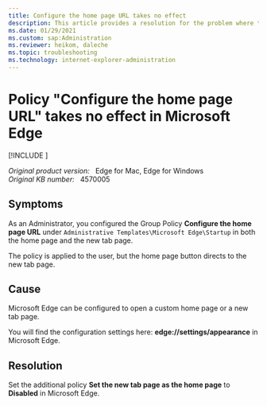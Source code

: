 ```yaml
---
title: Configure the home page URL takes no effect
description: This article provides a resolution for the problem where the Policy Configure the home page URL takes no effect in Microsoft Edge.
ms.date: 01/29/2021
ms.custom: sap:Administration
ms.reviewer: heikom, daleche
ms.topic: troubleshooting
ms.technology: internet-explorer-administration
---
```

# Policy "Configure the home page URL" takes no effect in Microsoft Edge

[!INCLUDE [](../../../includes/browsers-important.md)]

_Original product version:_ &nbsp; Edge for Mac, Edge for Windows  
_Original KB number:_ &nbsp; 4570005

## Symptoms

As an Administrator, you configured the Group Policy **Configure the home page URL** under `Administrative Templates\Microsoft Edge\Startup` in both the home page and the new tab page.

The policy is applied to the user, but the home page button directs to the new tab page.

## Cause

Microsoft Edge can be configured to open a custom home page or a new tab page.

You will find the configuration settings here: **edge://settings/appearance** in Microsoft Edge.

## Resolution

Set the additional policy **Set the new tab page as the home page** to **Disabled** in Microsoft Edge.
